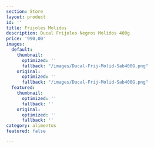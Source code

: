 ```yaml
---
section: Store
layout: product
id: ''
title: Frijoles Molidos
description: Ducal Frijoles Negros Molidos 400g
price: '990,00'
images:
  default:
    thumbnail:
      optimized: ''
      fallback: "/images/Ducal-Frij-Molid-Sab400G.png"
    original:
      optimized: ''
      fallback: "/images/Ducal-Frij-Molid-Sab400G.png"
  featured:
    thumbnail:
      optimized: ''
      fallback: ''
    original:
      optimized: ''
      fallback: ''
category: alimentos
featured: false

---
```

